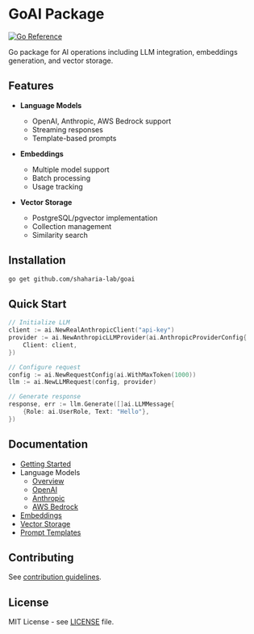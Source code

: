 # GoAI Package

[![Go Reference](https://pkg.go.dev/badge/github.com/shaharia-lab/goai.svg)](https://pkg.go.dev/github.com/shaharia-lab/goai)

Go package for AI operations including LLM integration, embeddings generation, and vector storage.

## Features

- **Language Models**
  - OpenAI, Anthropic, AWS Bedrock support
  - Streaming responses
  - Template-based prompts

- **Embeddings**
  - Multiple model support
  - Batch processing
  - Usage tracking

- **Vector Storage**
  - PostgreSQL/pgvector implementation
  - Collection management
  - Similarity search

## Installation
```bash
go get github.com/shaharia-lab/goai
```

## Quick Start
```go
// Initialize LLM
client := ai.NewRealAnthropicClient("api-key")
provider := ai.NewAnthropicLLMProvider(ai.AnthropicProviderConfig{
    Client: client,
})

// Configure request
config := ai.NewRequestConfig(ai.WithMaxToken(1000))
llm := ai.NewLLMRequest(config, provider)

// Generate response
response, err := llm.Generate([]ai.LLMMessage{
    {Role: ai.UserRole, Text: "Hello"},
})
```

## Documentation

- [Getting Started](getting_started.md)
- Language Models
  - [Overview](llm/index.md)
  - [OpenAI](llm/openai.md)
  - [Anthropic](llm/anthropic.md)
  - [AWS Bedrock](llm/bedrock.md)
- [Embeddings](embeddings/index.md)
- [Vector Storage](vector-store/index.md)
- [Prompt Templates](prompt_template.md)

## Contributing

See [contribution guidelines](CONTRIBUTING.md).

## License

MIT License - see [LICENSE](LICENSE) file.